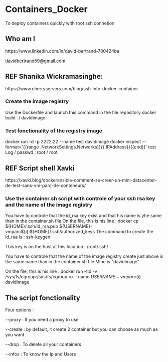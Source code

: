 <h1> Containers_Docker </h1>
To deploy containers quickly with root ssh connetion
<h2> Who am I  </h2>
https://www.linkedin.com/in/david-bertrand-780424ba

davidbertrand59@gmail.com

<h2> REF Shanika Wickramasinghe:  </h2>
https://www.cherryservers.com/blog/ssh-into-docker-container

<h3> Create the image registry </h3>
Use the Dockerfile and launch this command in the file repository
docker build -t davidimage .

<h3> Test fonctionality of the registry image </h3>
docker run -d -p 2222:22 --name test davidimage
docker inspect --format='{{range .NetworkSettings.Networks}}{{.IPAddress}}{{end}}'  test
Log / passwd    :    root / root


<h2> REF Script shell Xavki </h2>
https://xavki.blog/dockeransible-comment-se-creer-un-mini-datacenter-de-test-sans-vm-parc-de-conteneurs/

<h3> Use the container.sh script with controle of your ssh rsa key and the name of the image registry </h3>
You have to controle that the  id_rsa key exist and that his name is yhe same than in the container.sh file
On the file, this is his line :
docker cp ${HOME}/.ssh/id_rsa.pub ${USERNAME}-vmparc${i}:${HOME}/.ssh/authorized_keys
The command to create the id_rsa is :
ssh-keygen

This key is on the host at this location : /root/.ssh/

You have to controle that the name of the image registry create just above is the same name than in the container.sh file
Mine is "davidimage"

On the file, this is his line :
docker run -tid -v /sys/fs/cgroup:/sys/fs/cgroup:ro --name ${USERNAME}-vmparc${i} davidimage

<h2> The script fonctionality  </h2>
Four options :

--proxy : If you need a proxy to use

--create : by default, it create 2 container but you can choose as much as you want

--drop : To delete all your containers

--infos : To know the Ip and Users


